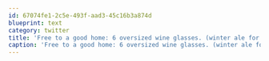 ```yaml
---
id: 67074fe1-2c5e-493f-aad3-45c16b3a874d
blueprint: text
category: twitter
title: 'Free to a good home: 6 oversized wine glasses. (winter ale for scale, not included) ow.ly/i/ymZW'
caption: 'Free to a good home: 6 oversized wine glasses. (winter ale for scale, not included) <a href="http://ow.ly/i/ymZW" title="http://ow.ly/i/ymZW" class="link link_untco">ow.ly/i/ymZW</a>'
---
```

